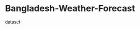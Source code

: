 # Bangladesh-Weather-Forecast

[dataset](https://www.kaggle.com/datasets/apurboshahidshawon/weatherdatabangladesh/data) 



